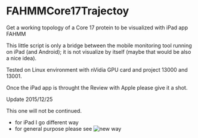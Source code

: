 FAHMMCore17Trajectoy
====================

Get a working topology of a Core 17 protein to be visualized with iPad app FAHMM

This little script is only a bridge between the mobile monitoring tool running on iPad (and Android); 
it is not visualize by itself (maybe that would be also a nice idea).

Tested on Linux environment with nVidia GPU card and project 13000 and 13001.

Once the iPad app is throught the Review with Apple please give it a shot.


Update 2015/12/25

This one will not be continued.

* for iPad I go different way
* for general purpose please see ![new way](https://github.com/ChristianVirtual/FAH_WrapperGPUTrajectory)
